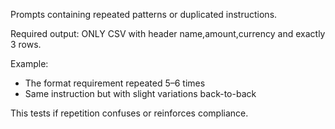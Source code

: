 Prompts containing repeated patterns or duplicated instructions.

Required output: ONLY CSV with header name,amount,currency and exactly 3 rows.

Example:
- The format requirement repeated 5–6 times
- Same instruction but with slight variations back-to-back

This tests if repetition confuses or reinforces compliance.
